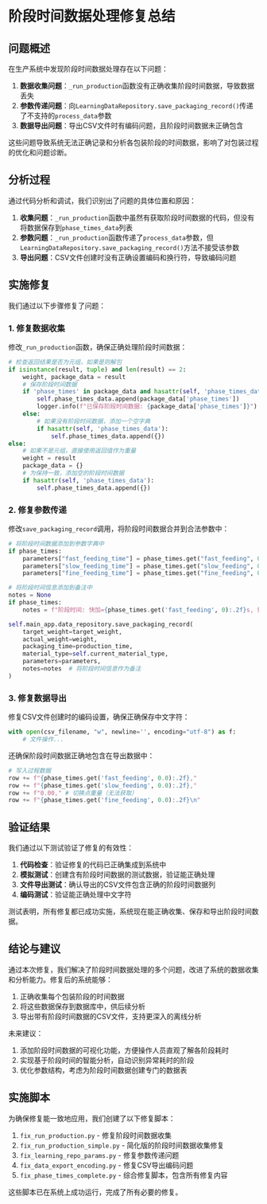 # 阶段时间数据处理修复总结

## 问题概述

在生产系统中发现阶段时间数据处理存在以下问题：

1. **数据收集问题**：`_run_production`函数没有正确收集阶段时间数据，导致数据丢失
2. **参数传递问题**：向`LearningDataRepository.save_packaging_record()`传递了不支持的`process_data`参数
3. **数据导出问题**：导出CSV文件时有编码问题，且阶段时间数据未正确包含

这些问题导致系统无法正确记录和分析各包装阶段的时间数据，影响了对包装过程的优化和问题诊断。

## 分析过程

通过代码分析和调试，我们识别出了问题的具体位置和原因：

1. **收集问题**：`_run_production`函数中虽然有获取阶段时间数据的代码，但没有将数据保存到`phase_times_data`列表
2. **参数问题**：`_run_production`函数传递了`process_data`参数，但`LearningDataRepository.save_packaging_record()`方法不接受该参数
3. **导出问题**：CSV文件创建时没有正确设置编码和换行符，导致编码问题

## 实施修复

我们通过以下步骤修复了问题：

### 1. 修复数据收集

修改`_run_production`函数，确保正确处理阶段时间数据：
```python
# 检查返回结果是否为元组，如果是则解包
if isinstance(result, tuple) and len(result) == 2:
    weight, package_data = result
    # 保存阶段时间数据
    if 'phase_times' in package_data and hasattr(self, 'phase_times_data'):
        self.phase_times_data.append(package_data['phase_times'])
        logger.info(f"已保存阶段时间数据: {package_data['phase_times']}")
    else:
        # 如果没有阶段时间数据，添加一个空字典
        if hasattr(self, 'phase_times_data'):
            self.phase_times_data.append({})
else:
    # 如果不是元组，直接使用返回值作为重量
    weight = result
    package_data = {}
    # 为保持一致，添加空的阶段时间数据
    if hasattr(self, 'phase_times_data'):
        self.phase_times_data.append({})
```

### 2. 修复参数传递

修改`save_packaging_record`调用，将阶段时间数据合并到合法参数中：
```python
# 将阶段时间数据添加到参数字典中
if phase_times:
    parameters["fast_feeding_time"] = phase_times.get("fast_feeding", 0)
    parameters["slow_feeding_time"] = phase_times.get("slow_feeding", 0)
    parameters["fine_feeding_time"] = phase_times.get("fine_feeding", 0)

# 将阶段时间信息添加到备注中
notes = None
if phase_times:
    notes = f"阶段时间: 快加={phase_times.get('fast_feeding', 0):.2f}s, 慢加={phase_times.get('slow_feeding', 0):.2f}s, 精加={phase_times.get('fine_feeding', 0):.2f}s"

self.main_app.data_repository.save_packaging_record(
    target_weight=target_weight,
    actual_weight=weight,
    packaging_time=production_time,
    material_type=self.current_material_type,
    parameters=parameters,
    notes=notes  # 将阶段时间信息作为备注
)
```

### 3. 修复数据导出

修复CSV文件创建时的编码设置，确保正确保存中文字符：
```python
with open(csv_filename, "w", newline='', encoding="utf-8") as f:
    # 文件操作...
```

还确保阶段时间数据正确地包含在导出数据中：
```python
# 写入过程数据
row += f"{phase_times.get('fast_feeding', 0.0):.2f},"
row += f"{phase_times.get('slow_feeding', 0.0):.2f},"
row += f"0.00," # 切换点重量（无法获取）
row += f"{phase_times.get('fine_feeding', 0.0):.2f}\n"
```

## 验证结果

我们通过以下测试验证了修复的有效性：

1. **代码检查**：验证修复的代码已正确集成到系统中
2. **模拟测试**：创建含有阶段时间数据的测试数据，验证能正确处理
3. **文件导出测试**：确认导出的CSV文件包含正确的阶段时间数据列
4. **编码测试**：验证能正确处理中文字符

测试表明，所有修复都已成功实施，系统现在能正确收集、保存和导出阶段时间数据。

## 结论与建议

通过本次修复，我们解决了阶段时间数据处理的多个问题，改进了系统的数据收集和分析能力。修复后的系统能够：

1. 正确收集每个包装阶段的时间数据
2. 将这些数据保存到数据库中，供后续分析
3. 导出带有阶段时间数据的CSV文件，支持更深入的离线分析

未来建议：

1. 添加阶段时间数据的可视化功能，方便操作人员直观了解各阶段耗时
2. 实现基于阶段时间的智能分析，自动识别异常耗时的阶段
3. 优化参数结构，考虑为阶段时间数据创建专门的数据表

## 实施脚本

为确保修复能一致地应用，我们创建了以下修复脚本：

1. `fix_run_production.py` - 修复阶段时间数据收集
2. `fix_run_production_simple.py` - 简化版的阶段时间数据收集修复
3. `fix_learning_repo_params.py` - 修复参数传递问题
4. `fix_data_export_encoding.py` - 修复CSV导出编码问题
5. `fix_phase_times_complete.py` - 综合修复脚本，包含所有修复内容

这些脚本已在系统上成功运行，完成了所有必要的修复。 